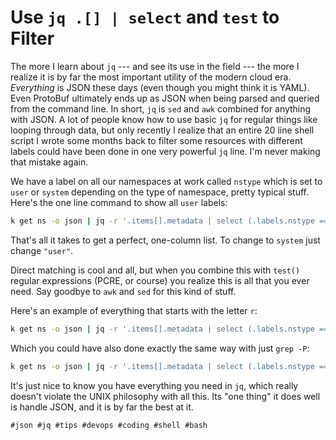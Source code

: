 # Use `jq .[] | select` and `test` to Filter

The more I learn about `jq` --- and see its use in the field --- the
more I realize it is by far the most important utility of the modern
cloud era. *Everything* is JSON these days (even though you might think
it is YAML). Even ProtoBuf ultimately ends up as JSON when being parsed
and queried from the command line. In short, `jq` is `sed` and `awk`
combined for anything with JSON. A lot of people know how to use basic
`jq` for regular things like looping through data, but only recently
I realize that an entire 20 line shell script I wrote some months back
to filter some resources with different labels could have been done in
one very powerful `jq` line. I'm never making that mistake again.

We have a label on all our namespaces at work called `nstype` which is
set to `user` or `system` depending on the type of namespace, pretty
typical stuff. Here's the one line command to show all `user` labels:

```bash
k get ns -o json | jq -r '.items[].metadata | select (.labels.nstype == "user") | .name'
```

That's all it takes to get a perfect, one-column list. To change to
`system` just change `"user"`.

Direct matching is cool and all, but when you combine this with `test()`
regular expressions (PCRE, or course) you realize this is all that you
ever need. Say goodbye to `awk` and `sed` for this kind of stuff.

Here's an example of everything that starts with the letter `r`:

```bash
k get ns -o json | jq -r '.items[].metadata | select (.labels.nstype == "user") | select(.name|test("^r") | .name'
```

Which you could have also done exactly the same way with just `grep -P`:

```bash
k get ns -o json | jq -r '.items[].metadata | select (.labels.nstype == "user") | .name' | grep -P ^r
```

It's just nice to know you have everything you need in `jq`, which
really doesn't violate the UNIX philosophy with all this. Its "one
thing" it does well is handle JSON, and it is by far the best at it.

    #json #jq #tips #devops #coding #shell #bash
